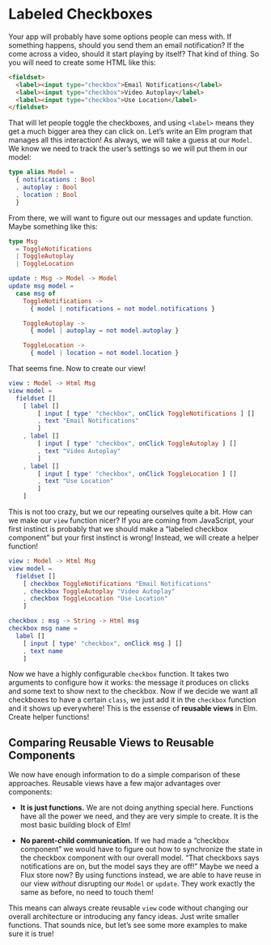 # Labeled Checkboxes

Your app will probably have some options people can mess with. If something happens, should you send them an email notification? If the come across a video, should it start playing by itself? That kind of thing. So you will need to create some HTML like this:

```html
<fieldset>
  <label><input type="checkbox">Email Notifications</label>
  <label><input type="checkbox">Video Autoplay</label>
  <label><input type="checkbox">Use Location</label>
</fieldset>
```

That will let people toggle the checkboxes, and using `<label>` means they get a much bigger area they can click on. Let&rsquo;s write an Elm program that manages all this interaction! As always, we will take a guess at our `Model`. We know we need to track the user&rsquo;s settings so we will put them in our model:

```elm
type alias Model =
  { notifications : Bool
  , autoplay : Bool
  , location : Bool
  }
```

From there, we will want to figure out our messages and update function. Maybe something like this:

```elm
type Msg
  = ToggleNotifications
  | ToggleAutoplay
  | ToggleLocation

update : Msg -> Model -> Model
update msg model =
  case msg of
    ToggleNotifications ->
      { model | notifications = not model.notifications }

    ToggleAutoplay ->
      { model | autoplay = not model.autoplay }

    ToggleLocation ->
      { model | location = not model.location }
```

That seems fine. Now to create our view!

```elm
view : Model -> Html Msg
view model =
  fieldset []
    [ label []
        [ input [ type' "checkbox", onClick ToggleNotifications ] []
        , text "Email Notifications"
        ]
    , label []
        [ input [ type' "checkbox", onClick ToggleAutoplay ] []
        , text "Video Autoplay"
        ]
    , label []
        [ input [ type' "checkbox", onClick ToggleLocation ] []
        , text "Use Location"
        ]
    ]
```

This is not too crazy, but we our repeating ourselves quite a bit. How can we make our `view` function nicer? If you are coming from JavaScript, your first instinct is probably that we should make a &ldquo;labeled checkbox component&rdquo; but your first instinct is wrong! Instead, we will create a helper function!

```elm
view : Model -> Html Msg
view model =
  fieldset []
    [ checkbox ToggleNotifications "Email Notifications"
    , checkbox ToggleAutoplay "Video Autoplay"
    , checkbox ToggleLocation "Use Location"
    ]

checkbox : msg -> String -> Html msg
checkbox msg name =
  label []
    [ input [ type' "checkbox", onClick msg ] []
    , text name
    ]
```

Now we have a highly configurable `checkbox` function. It takes two arguments to configure how it works: the message it produces on clicks and some text to show next to the checkbox. Now if we decide we want all checkboxes to have a certain `class`, we just add it in the `checkbox` function and it shows up everywhere! This is the essense of **reusable views** in Elm. Create helper functions!


## Comparing Reusable Views to Reusable Components

We now have enough information to do a simple comparison of these approaches. Reusable views have a few major advantages over components:

  - **It is just functions.** We are not doing anything special here. Functions have all the power we need, and they are very simple to create. It is the most basic building block of Elm!

  - **No parent-child communication.** If we had made a &ldquo;checkbox component&rdquo; we would have to figure out how to synchronize the state in the checkbox component with our overall model. &ldquo;That checkboxs says notifications are on, but the model says they are off!&rdquo; Maybe we need a Flux store now? By using functions instead, we are able to have reuse in our view *without* disrupting our `Model` or `update`. They work exactly the same as before, no need to touch them!

This means can always create reusable `view` code without changing our overall architecture or introducing any fancy ideas. Just write smaller functions. That sounds nice, but let&rsquo;s see some more examples to make sure it is true!
